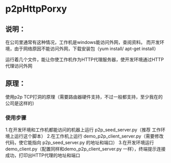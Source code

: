 # p2pHttpPorxy
## 说明：
在公司里通常有这种情况，工作机是windows能访问外网，查阅资料。 而开发环境，由于网络原因不能访问外网，下载安装包（yum install/ apt-get install）

运行着几个文件，能让你使工作机作为HTTP代理服务器，使开发环境通过HTTP代理访问外网

## 原理：

使用p2p TCP打洞的原理（需要路由器硬件支持，不过一般都支持，至少我在的公司是这样的）

### 使用步骤
1.在开发环境和工作机都能访问的机器上运行 p2p_seed_server.py（推荐 工作环境上运行这个脚本）
2.在工作机上运行 demo_p2p_client_server.py（需要修改代码，使它能指向 p2p_seed_server.py 的地址和端口）
3.在开发环境运行demo_client.py（配置同样和demo_p2p_client_server.py 一样），终端提示连接成功，打印出HTTP代理的地址和端口
